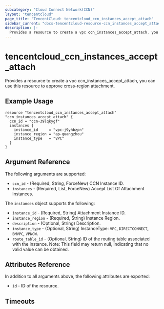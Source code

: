 ```yaml
---
subcategory: "Cloud Connect Network(CCN)"
layout: "tencentcloud"
page_title: "TencentCloud: tencentcloud_ccn_instances_accept_attach"
sidebar_current: "docs-tencentcloud-resource-ccn_instances_accept_attach"
description: |-
  Provides a resource to create a vpc ccn_instances_accept_attach, you can use this resource to approve cross-region attachment.
---
```


# tencentcloud_ccn_instances_accept_attach

Provides a resource to create a vpc ccn_instances_accept_attach, you can use this resource to approve cross-region attachment.

## Example Usage

```hcl
resource "tencentcloud_ccn_instances_accept_attach" "ccn_instances_accept_attach" {
  ccn_id = "ccn-39lqkygf"
  instances {
    instance_id     = "vpc-j9yhbzpn"
    instance_region = "ap-guangzhou"
    instance_type   = "VPC"
  }
}
```

## Argument Reference

The following arguments are supported:

* `ccn_id` - (Required, String, ForceNew) CCN Instance ID.
* `instances` - (Required, List, ForceNew) Accept List Of Attachment Instances.

The `instances` object supports the following:

* `instance_id` - (Required, String) Attachment Instance ID.
* `instance_region` - (Required, String) Instance Region.
* `description` - (Optional, String) Description.
* `instance_type` - (Optional, String) InstanceType: `VPC`, `DIRECTCONNECT`, `BMVPC`, `VPNGW`.
* `route_table_id` - (Optional, String) ID of the routing table associated with the instance. Note: This field may return null, indicating that no valid value can be obtained.

## Attributes Reference

In addition to all arguments above, the following attributes are exported:

* `id` - ID of the resource.



## Timeouts

<no value>


